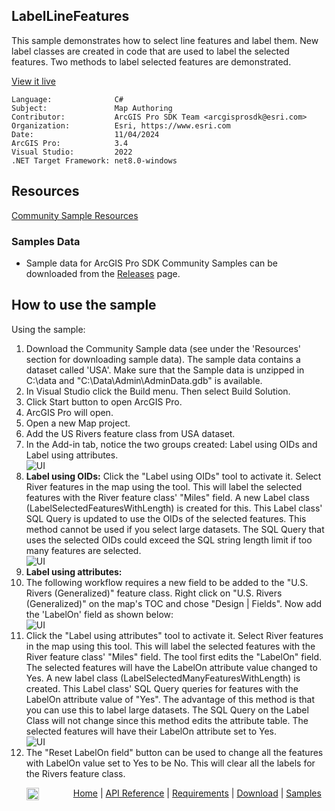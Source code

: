 ## LabelLineFeatures

<!-- TODO: Write a brief abstract explaining this sample -->
This sample demonstrates how to select line features and label them. New label classes are created in code that are used to label the selected features. Two methods to label selected features are demonstrated.  
  


<a href="https://pro.arcgis.com/en/pro-app/sdk/" target="_blank">View it live</a>

<!-- TODO: Fill this section below with metadata about this sample-->
```
Language:              C#
Subject:               Map Authoring
Contributor:           ArcGIS Pro SDK Team <arcgisprosdk@esri.com>
Organization:          Esri, https://www.esri.com
Date:                  11/04/2024
ArcGIS Pro:            3.4
Visual Studio:         2022
.NET Target Framework: net8.0-windows
```

## Resources

[Community Sample Resources](https://github.com/Esri/arcgis-pro-sdk-community-samples#resources)

### Samples Data

* Sample data for ArcGIS Pro SDK Community Samples can be downloaded from the [Releases](https://github.com/Esri/arcgis-pro-sdk-community-samples/releases) page.  

## How to use the sample
<!-- TODO: Explain how this sample can be used. To use images in this section, create the image file in your sample project's screenshots folder. Use relative url to link to this image using this syntax: ![My sample Image](FacePage/SampleImage.png) -->
Using the sample:  
  
1. Download the Community Sample data (see under the 'Resources' section for downloading sample data). The sample data contains a dataset called 'USA'. Make sure that the Sample data is unzipped in C:\data and "C:\Data\Admin\AdminData.gdb" is available.
2. In Visual Studio click the Build menu. Then select Build Solution.  
3. Click Start button to open ArcGIS Pro.  
4. ArcGIS Pro will open.   
5. Open a new Map project.   
6. Add the US Rivers feature class from USA dataset.  
7. In the Add-in tab, notice the two groups created: Label using OIDs and Label using attributes.  
![UI](Screenshots/LabelLineFeatures.png)  
8. **Label using OIDs:** Click the "Label using OIDs" tool to activate it. Select River features in the map using the tool. This will label the selected features with the River feature class' "Miles" field. A new Label class (LabelSelectedFeaturesWithLength) is created for this. This Label class' SQL Query is updated to use the OIDs of the selected features. This method cannot be used if you select large datasets. The SQL Query that uses the selected OIDs could exceed the SQL string length limit if too many features are selected.   
![UI](Screenshots/LabelSelectedFeaturesWithLength.png)  
9. **Label using attributes:**  
10. The following workflow requires a new field to be added to the "U.S. Rivers (Generalized)" feature class.  Right click on "U.S. Rivers (Generalized)" on the map's TOC and chose "Design | Fields".  Now add the 'LabelOn' field as shown below:  
![UI](Screenshots/AddLabelOnField.png)  
11. Click the "Label using attributes" tool to activate it. Select River features in the map using this tool.  This will label the selected features with the River feature class' "Miles" field. The tool first edits the "LabelOn" field. The selected features will have the LabelOn attribute value changed to Yes. A new label class (LabelSelectedManyFeaturesWithLength) is created. This Label class' SQL Query queries for features with the LabelOn attribute value of "Yes".  The advantage of this method is that you can use this to label large datasets.  The SQL Query on the Label Class will not change since this method edits the attribute table. The selected features will have their LabelOn attribute set to Yes.  
![UI](Screenshots/LabelSelectedManyFeaturesWithLength.png)  
12. The "Reset LabelOn field" button can be used to change all the features with LabelOn value set to Yes to be No. This will clear all the labels for the Rivers feature class.  
  

<!-- End -->

&nbsp;&nbsp;&nbsp;&nbsp;&nbsp;&nbsp;<img src="https://esri.github.io/arcgis-pro-sdk/images/ArcGISPro.png"  alt="ArcGIS Pro SDK for Microsoft .NET Framework" height = "20" width = "20" align="top"  >
&nbsp;&nbsp;&nbsp;&nbsp;&nbsp;&nbsp;&nbsp;&nbsp;&nbsp;&nbsp;&nbsp;&nbsp;
[Home](https://github.com/Esri/arcgis-pro-sdk/wiki) | <a href="https://pro.arcgis.com/en/pro-app/latest/sdk/api-reference" target="_blank">API Reference</a> | [Requirements](https://github.com/Esri/arcgis-pro-sdk/wiki#requirements) | [Download](https://github.com/Esri/arcgis-pro-sdk/wiki#installing-arcgis-pro-sdk-for-net) | <a href="https://github.com/esri/arcgis-pro-sdk-community-samples" target="_blank">Samples</a>
